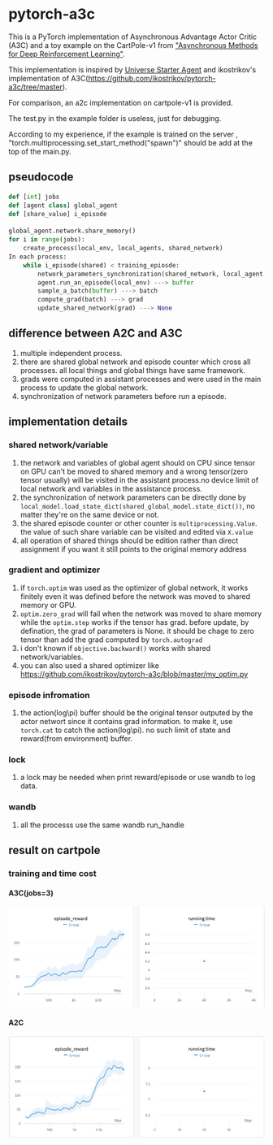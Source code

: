 # pytorch-a3c

This is a PyTorch implementation of Asynchronous Advantage Actor Critic (A3C) and a toy example on the CartPole-v1 from ["Asynchronous Methods for Deep Reinforcement Learning"](https://arxiv.org/pdf/1602.01783v1.pdf).

This implementation is inspired by [Universe Starter Agent](https://github.com/openai/universe-starter-agent) and ikostrikov's implementation of A3C(https://github.com/ikostrikov/pytorch-a3c/tree/master).

For comparison, an a2c implementation on cartpole-v1 is provided.

The test.py in the example folder is useless, just for debugging.

According to my experience, if the example is trained on the server , "torch.multiprocessing.set_start_method("spawn")" should be add at the top of the main.py. 

## pseudocode
```python
def [int] jobs
def [agent class] global_agent
def [share_value] i_episode

global_agent.network.share_memory()
for i in range(jobs):
    create_process(local_env, local_agents, shared_network)
In each process:
    while i_episode(shared) < training_epiosde:
        network_parameters_synchronization(shared_network, local_agent.network) ---> None
        agent.run_an_episode(local_env) ---> buffer
        sample_a_batch(buffer) ---> batch
        compute_grad(batch) ---> grad
        update_shared_network(grad) ---> None
```

## difference between A2C and A3C
1. multiple independent process. 
2. there are shared global network and episode counter which cross all processes. all local things and global things have same framework.
3. grads were computed in assistant processes and were used in the main process to update the global network. 
4. synchronization of network parameters  before run a episode.

## implementation details
### shared network/variable
1. the network and variables of global agent should on CPU since tensor on GPU can't be moved to shared memory and a wrong tensor(zero tensor usually) will be visited in the assistant process.no device limit of local network and variables in the assistance process.
2. the synchronization of network parameters can be directly done by `local_model.load_state_dict(shared_global_model.state_dict())`, no matter they're on the same device or not.
3. the shared episode counter or other counter is `multiprocessing.Value`. the value of such share variable can be visited and edited via `X.value` 
4. all operation of shared things should be edition rather than direct assignment if you want it still points to the original memory address
### gradient and optimizer
1. if `torch.optim` was used as the optimizer of global network, it works finitely even it was defined before the network was moved to shared memory or GPU.
2. `optim.zero_grad` will fail when the network was moved to share memory while the `optim.step` works if the tensor has grad. before update, by defination, the grad of parameters is None. it should be chage to zero tensor than add the grad computed by `torch.autograd`
3. i don't known if `objective.backward()` works with shared network/variables.
4. you can also used a shared optimizer like https://github.com/ikostrikov/pytorch-a3c/blob/master/my_optim.py
### episode infromation
1. the action(log\pi) buffer should be the original tensor outputed by the actor networt since it contains grad information. to make it, use `torch.cat` to catch the action(log\pi). no such limit of state and reward(from environment) buffer.
### lock 
1. a lock may be needed when print reward/episode or use wandb to log data.
### wandb
1. all the processs use the same wandb run_handle

## result on cartpole
### training and time cost

#### A3C(jobs=3)
![A3C(jobs=3)](cartpole_example/result/A3C.jpg "A3C(jobs=3)")

#### A2C
![A2C](cartpole_example/result/A2C.jpg "A2C")

